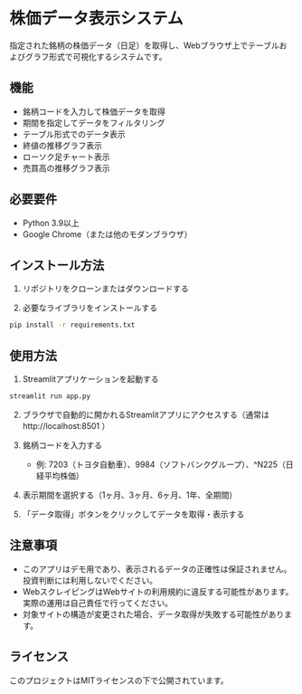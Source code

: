 # 株価データ表示システム

指定された銘柄の株価データ（日足）を取得し、Webブラウザ上でテーブルおよびグラフ形式で可視化するシステムです。

## 機能

- 銘柄コードを入力して株価データを取得
- 期間を指定してデータをフィルタリング
- テーブル形式でのデータ表示
- 終値の推移グラフ表示
- ローソク足チャート表示
- 売買高の推移グラフ表示

## 必要要件

- Python 3.9以上
- Google Chrome（または他のモダンブラウザ）

## インストール方法

1. リポジトリをクローンまたはダウンロードする

2. 必要なライブラリをインストールする
```bash
pip install -r requirements.txt
```

## 使用方法

1. Streamlitアプリケーションを起動する
```bash
streamlit run app.py
```

2. ブラウザで自動的に開かれるStreamlitアプリにアクセスする（通常は http://localhost:8501 ）

3. 銘柄コードを入力する
   - 例: 7203（トヨタ自動車）、9984（ソフトバンクグループ）、^N225（日経平均株価）

4. 表示期間を選択する（1ヶ月、3ヶ月、6ヶ月、1年、全期間）

5. 「データ取得」ボタンをクリックしてデータを取得・表示する

## 注意事項

- このアプリはデモ用であり、表示されるデータの正確性は保証されません。投資判断には利用しないでください。
- WebスクレイピングはWebサイトの利用規約に違反する可能性があります。実際の運用は自己責任で行ってください。
- 対象サイトの構造が変更された場合、データ取得が失敗する可能性があります。

## ライセンス

このプロジェクトはMITライセンスの下で公開されています。 
